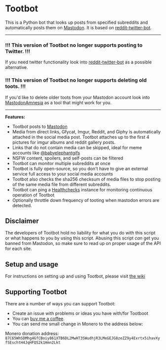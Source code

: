 # Tootbot

This is a Python bot that looks up posts from specified subreddits and automatically posts them on [Mastodon][1].
It is based on [reddit-twitter-bot][2].

---

### !!! This version of Tootbot no longer supports posting to Twitter. !!!

If you need twitter functionality look into [reddit-twitter-bot][2] as a possible alternative.

### !!! This version of Tootbot no longer supports deleting old toots. !!!

If you'd like to delete older toots from your Mastodon account look into [MastodonAmnesia][3] as a tool that might
work for you.


---

**Features:**

* Tootbot posts to [Mastodon][1]
* Media from direct links, Gfycat, Imgur, Reddit, and Giphy is automatically attached in the social media post.
  Tootbot attaches up to the first 4 pictures for imgur albums and reddit gallery posts.
* Links that do not contain media can be skipped, ideal for meme accounts like [@babyelephantgifs][4]
* NSFW content, spoilers, and self-posts can be filtered
* Tootbot can monitor multiple subreddits at once
* Tootbot is fully open-source, so you don't have to give an external service full access to your social media accounts
* Tootbot also checks the sha256 checksum of media files to stop posting of the same media file from different subreddits.
* Tootbot can ping a [Healthchecks][5] instance for monitoring continuous operation of Tootbot
* Optionally throttle down frequency of tooting when mastodon errors are detected.

## Disclaimer

The developers of Tootbot hold no liability for what you do with this script or what happens to you by using this
script. Abusing this script *can* get you banned from Mastodon, so make sure to read up on proper usage of the API
for each site.

## Setup and usage

For instructions on setting up and using Tootbot, please visit [the wiki][6]

## Supporting Tootbot

There are a number of ways you can support Tootbot:

- Create an issue with problems or ideas you have with/for Tootboot
- You can [buy me a coffee][7].
- You can send me small change in Monero to the address below:

Monero donation address:
`87C65WhSDMhg4GfCBoiy861XTB6DL2MwHT3SWudhjR3LMeGEJG8zeZZ9y4Exrtx5ihavXyfSEschtH4JqHFQS2k1Hmn2Lkt`

[1]: https://joinmastodon.org/
[2]: https://github.com/rhiever/reddit-twitter-bot
[3]: https://pypi.org/project/mastodonamnesia/
[4]: https://botsin.space/@babyelephantgifs
[5]: https://healthchecks.io/
[6]: https://codeberg.org/MarvinsMastodonTools/tootbot/wiki
[7]: https://www.buymeacoffee.com/marvin8
